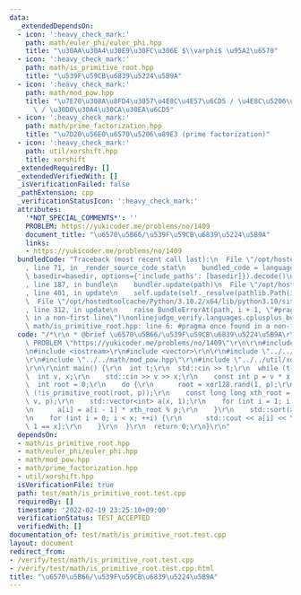 ```yaml
---
data:
  _extendedDependsOn:
  - icon: ':heavy_check_mark:'
    path: math/euler_phi/euler_phi.hpp
    title: "\u30AA\u30A4\u30E9\u30FC\u306E $\\varphi$ \u95A2\u6570"
  - icon: ':heavy_check_mark:'
    path: math/is_primitive_root.hpp
    title: "\u539F\u59CB\u6839\u5224\u5B9A"
  - icon: ':heavy_check_mark:'
    path: math/mod_pow.hpp
    title: "\u7E70\u308A\u8FD4\u3057\u4E8C\u4E57\u6CD5 / \u4E8C\u5206\u7D2F\u4E57\u6CD5\
      \ / \u30D0\u30A4\u30CA\u30EA\u6CD5"
  - icon: ':heavy_check_mark:'
    path: math/prime_factorization.hpp
    title: "\u7D20\u56E0\u6570\u5206\u89E3 (prime factorization)"
  - icon: ':heavy_check_mark:'
    path: util/xorshift.hpp
    title: xorshift
  _extendedRequiredBy: []
  _extendedVerifiedWith: []
  _isVerificationFailed: false
  _pathExtension: cpp
  _verificationStatusIcon: ':heavy_check_mark:'
  attributes:
    '*NOT_SPECIAL_COMMENTS*': ''
    PROBLEM: https://yukicoder.me/problems/no/1409
    document_title: "\u6570\u5B66/\u539F\u59CB\u6839\u5224\u5B9A"
    links:
    - https://yukicoder.me/problems/no/1409
  bundledCode: "Traceback (most recent call last):\n  File \"/opt/hostedtoolcache/Python/3.10.2/x64/lib/python3.10/site-packages/onlinejudge_verify/documentation/build.py\"\
    , line 71, in _render_source_code_stat\n    bundled_code = language.bundle(stat.path,\
    \ basedir=basedir, options={'include_paths': [basedir]}).decode()\n  File \"/opt/hostedtoolcache/Python/3.10.2/x64/lib/python3.10/site-packages/onlinejudge_verify/languages/cplusplus.py\"\
    , line 187, in bundle\n    bundler.update(path)\n  File \"/opt/hostedtoolcache/Python/3.10.2/x64/lib/python3.10/site-packages/onlinejudge_verify/languages/cplusplus_bundle.py\"\
    , line 401, in update\n    self.update(self._resolve(pathlib.Path(included), included_from=path))\n\
    \  File \"/opt/hostedtoolcache/Python/3.10.2/x64/lib/python3.10/site-packages/onlinejudge_verify/languages/cplusplus_bundle.py\"\
    , line 312, in update\n    raise BundleErrorAt(path, i + 1, \"#pragma once found\
    \ in a non-first line\")\nonlinejudge_verify.languages.cplusplus_bundle.BundleErrorAt:\
    \ math/is_primitive_root.hpp: line 6: #pragma once found in a non-first line\n"
  code: "/*\r\n * @brief \u6570\u5B66/\u539F\u59CB\u6839\u5224\u5B9A\r\n */\r\n#define\
    \ PROBLEM \"https://yukicoder.me/problems/no/1409\"\r\n\r\n#include <algorithm>\r\
    \n#include <iostream>\r\n#include <vector>\r\n\r\n#include \"../../math/is_primitive_root.hpp\"\
    \r\n#include \"../../math/mod_pow.hpp\"\r\n#include \"../../util/xorshift.hpp\"\
    \r\n\r\nint main() {\r\n  int t;\r\n  std::cin >> t;\r\n  while (t--) {\r\n  \
    \  int v, x;\r\n    std::cin >> v >> x;\r\n    const int p = v * x + 1;\r\n  \
    \  int root = 0;\r\n    do {\r\n      root = xor128.rand(1, p);\r\n    } while\
    \ (!is_primitive_root(root, p));\r\n    const long long xth_root = mod_pow(root,\
    \ v, p);\r\n    std::vector<int> a(x, 1);\r\n    for (int i = 1; i < x; ++i) {\r\
    \n      a[i] = a[i - 1] * xth_root % p;\r\n    }\r\n    std::sort(a.begin(), a.end());\r\
    \n    for (int i = 0; i < x; ++i) {\r\n      std::cout << a[i] << \" \\n\"[i +\
    \ 1 == x];\r\n    }\r\n  }\r\n  return 0;\r\n}\r\n"
  dependsOn:
  - math/is_primitive_root.hpp
  - math/euler_phi/euler_phi.hpp
  - math/mod_pow.hpp
  - math/prime_factorization.hpp
  - util/xorshift.hpp
  isVerificationFile: true
  path: test/math/is_primitive_root.test.cpp
  requiredBy: []
  timestamp: '2022-02-19 23:25:10+09:00'
  verificationStatus: TEST_ACCEPTED
  verifiedWith: []
documentation_of: test/math/is_primitive_root.test.cpp
layout: document
redirect_from:
- /verify/test/math/is_primitive_root.test.cpp
- /verify/test/math/is_primitive_root.test.cpp.html
title: "\u6570\u5B66/\u539F\u59CB\u6839\u5224\u5B9A"
---
```

